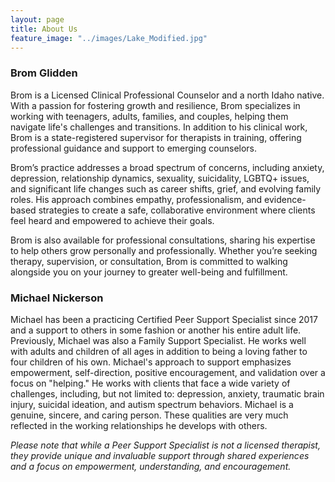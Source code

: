 ```yaml
---
layout: page
title: About Us
feature_image: "../images/Lake_Modified.jpg"
---
```


### Brom Glidden

Brom is a Licensed Clinical Professional Counselor and a north Idaho native. With a passion for fostering growth and resilience, Brom specializes in working with teenagers, adults, families, and couples, helping them navigate life's challenges and transitions. In addition to his clinical work, Brom is a state-registered supervisor for therapists in training, offering professional guidance and support to emerging counselors.

Brom’s practice addresses a broad spectrum of concerns, including anxiety, depression, relationship dynamics, sexuality, suicidality, LGBTQ+ issues, and significant life changes such as career shifts, grief, and evolving family roles. His approach combines empathy, professionalism, and evidence-based strategies to create a safe, collaborative environment where clients feel heard and empowered to achieve their goals.

Brom is also available for professional consultations, sharing his expertise to help others grow personally and professionally. Whether you’re seeking therapy, supervision, or consultation, Brom is committed to walking alongside you on your journey to greater well-being and fulfillment.





### Michael Nickerson

Michael has been a practicing Certified Peer Support Specialist since 2017 and a support to others in some fashion or another his entire adult life. Previously, Michael was also a Family Support Specialist. He works well with adults and children of all ages in addition to being a loving father to four children of his own. Michael's approach to support emphasizes empowerment, self-direction, positive encouragement, and validation over a focus on "helping." He works with clients that face a wide variety of challenges, including, but not limited to: depression, anxiety, traumatic brain injury, suicidal ideation, and autism spectrum behaviors. Michael is a genuine, sincere, and caring person. These qualities are very much reflected in the working relationships he develops with others.

*Please note that while a Peer Support Specialist is not a licensed therapist, they provide unique and invaluable support through shared experiences and a focus on empowerment, understanding, and encouragement.*
